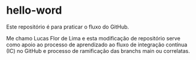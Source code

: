 # hello-word
Este repositório é para praticar o fluxo do GitHub.

Me chamo Lucas Flor de Lima e esta modificação de repositório serve como apoio ao processo de aprendizado ao fluxo de integração contínua (IC) no GitHub e processo de ramificação das branchs main ou correlatas.

